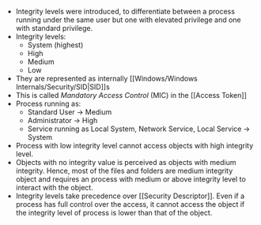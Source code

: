 - Integrity levels were introduced, to differentiate between a process running under the same user but one with elevated privilege and one with standard privilege.
- Integrity levels:
	- System (highest)
	- High
	- Medium
	- Low
- They are represented as internally [[Windows/Windows Internals/Security/SID|SID]]s
- This is called *Mandatory Access Control* (MIC) in the [[Access Token]]
- Process running as:
	- Standard User -> Medium
	- Administrator -> High
	- Service running as Local System, Network Service, Local Service -> System
- Process with low integrity level cannot access objects with high integrity level.
- Objects with no integrity value is perceived as objects with medium integrity. Hence, most of the files and folders are medium integrity object and requires an process with medium or above integrity level to interact with the object.
- Integrity levels take precedence over [[Security Descriptor]]. Even if a process has full control over the access, it cannot access the object if the integrity level of process is lower than that of the object.